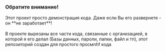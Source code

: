 <h3>Обратите внимание!</h3>
Этот проект просто демонстрация кода. Даже если Вы его развернете - он **не заработает**!
<br><br>
В проекте вырезаны все части кода, связанные с организацией, в которой я его делал (Базы данных, пароли, папки, файл и тп),
этот репозиторий создан для простого просмnhf кода
